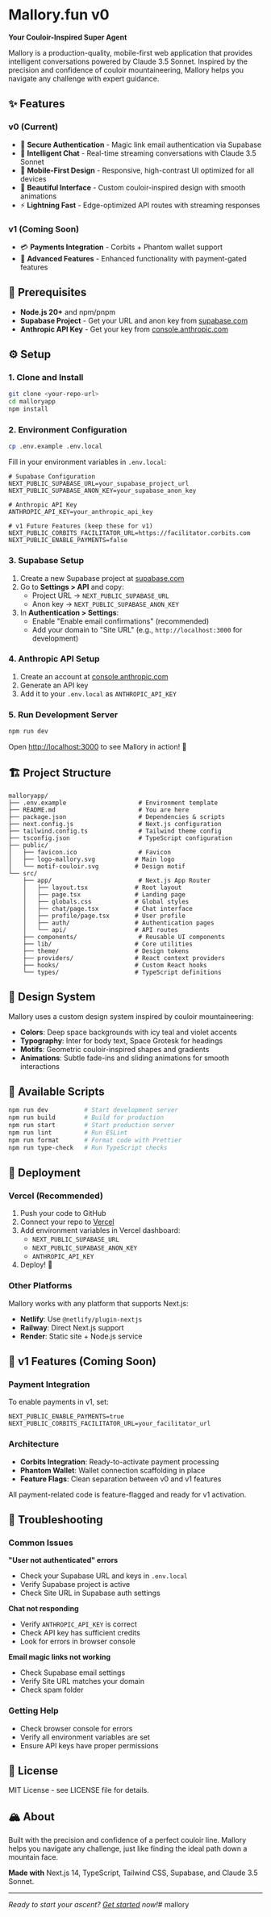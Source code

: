 # Mallory.fun v0

**Your Couloir-Inspired Super Agent**

Mallory is a production-quality, mobile-first web application that provides intelligent conversations powered by Claude 3.5 Sonnet. Inspired by the precision and confidence of couloir mountaineering, Mallory helps you navigate any challenge with expert guidance.

## ✨ Features

### v0 (Current)
- 🔐 **Secure Authentication** - Magic link email authentication via Supabase
- 💬 **Intelligent Chat** - Real-time streaming conversations with Claude 3.5 Sonnet
- 📱 **Mobile-First Design** - Responsive, high-contrast UI optimized for all devices
- 🎨 **Beautiful Interface** - Custom couloir-inspired design with smooth animations
- ⚡ **Lightning Fast** - Edge-optimized API routes with streaming responses

### v1 (Coming Soon)
- 💳 **Payments Integration** - Corbits + Phantom wallet support
- 🔗 **Advanced Features** - Enhanced functionality with payment-gated features

## 🚀 Prerequisites

- **Node.js 20+** and npm/pnpm
- **Supabase Project** - Get your URL and anon key from [supabase.com](https://supabase.com)
- **Anthropic API Key** - Get your key from [console.anthropic.com](https://console.anthropic.com)

## ⚙️ Setup

### 1. Clone and Install

```bash
git clone <your-repo-url>
cd malloryapp
npm install
```

### 2. Environment Configuration

```bash
cp .env.example .env.local
```

Fill in your environment variables in `.env.local`:

```env
# Supabase Configuration
NEXT_PUBLIC_SUPABASE_URL=your_supabase_project_url
NEXT_PUBLIC_SUPABASE_ANON_KEY=your_supabase_anon_key

# Anthropic API Key
ANTHROPIC_API_KEY=your_anthropic_api_key

# v1 Future Features (keep these for v1)
NEXT_PUBLIC_CORBITS_FACILITATOR_URL=https://facilitator.corbits.com
NEXT_PUBLIC_ENABLE_PAYMENTS=false
```

### 3. Supabase Setup

1. Create a new Supabase project at [supabase.com](https://supabase.com)
2. Go to **Settings > API** and copy:
   - Project URL → `NEXT_PUBLIC_SUPABASE_URL`
   - Anon key → `NEXT_PUBLIC_SUPABASE_ANON_KEY`
3. In **Authentication > Settings**:
   - Enable "Enable email confirmations" (recommended)
   - Add your domain to "Site URL" (e.g., `http://localhost:3000` for development)

### 4. Anthropic API Setup

1. Create an account at [console.anthropic.com](https://console.anthropic.com)
2. Generate an API key
3. Add it to your `.env.local` as `ANTHROPIC_API_KEY`

### 5. Run Development Server

```bash
npm run dev
```

Open [http://localhost:3000](http://localhost:3000) to see Mallory in action! 🎉

## 🏗️ Project Structure

```
malloryapp/
├── .env.example                    # Environment template
├── README.md                       # You are here
├── package.json                    # Dependencies & scripts
├── next.config.js                  # Next.js configuration
├── tailwind.config.ts              # Tailwind theme config
├── tsconfig.json                   # TypeScript configuration
├── public/
│   ├── favicon.ico                 # Favicon
│   ├── logo-mallory.svg           # Main logo
│   └── motif-couloir.svg          # Design motif
└── src/
    ├── app/                        # Next.js App Router
    │   ├── layout.tsx             # Root layout
    │   ├── page.tsx               # Landing page
    │   ├── globals.css            # Global styles
    │   ├── chat/page.tsx          # Chat interface
    │   ├── profile/page.tsx       # User profile
    │   ├── auth/                  # Authentication pages
    │   └── api/                   # API routes
    ├── components/                 # Reusable UI components
    ├── lib/                       # Core utilities
    ├── theme/                     # Design tokens
    ├── providers/                 # React context providers
    ├── hooks/                     # Custom React hooks
    └── types/                     # TypeScript definitions
```

## 🎨 Design System

Mallory uses a custom design system inspired by couloir mountaineering:

- **Colors**: Deep space backgrounds with icy teal and violet accents
- **Typography**: Inter for body text, Space Grotesk for headings
- **Motifs**: Geometric couloir-inspired shapes and gradients
- **Animations**: Subtle fade-ins and sliding animations for smooth interactions

## 🔧 Available Scripts

```bash
npm run dev          # Start development server
npm run build        # Build for production
npm run start        # Start production server
npm run lint         # Run ESLint
npm run format       # Format code with Prettier
npm run type-check   # Run TypeScript checks
```

## 🚀 Deployment

### Vercel (Recommended)

1. Push your code to GitHub
2. Connect your repo to [Vercel](https://vercel.com)
3. Add environment variables in Vercel dashboard:
   - `NEXT_PUBLIC_SUPABASE_URL`
   - `NEXT_PUBLIC_SUPABASE_ANON_KEY`
   - `ANTHROPIC_API_KEY`
4. Deploy! 🚀

### Other Platforms

Mallory works with any platform that supports Next.js:
- **Netlify**: Use `@netlify/plugin-nextjs`
- **Railway**: Direct Next.js support
- **Render**: Static site + Node.js service

## 🔮 v1 Features (Coming Soon)

### Payment Integration

To enable payments in v1, set:

```env
NEXT_PUBLIC_ENABLE_PAYMENTS=true
NEXT_PUBLIC_CORBITS_FACILITATOR_URL=your_facilitator_url
```

### Architecture

- **Corbits Integration**: Ready-to-activate payment processing
- **Phantom Wallet**: Wallet connection scaffolding in place
- **Feature Flags**: Clean separation between v0 and v1 features

All payment-related code is feature-flagged and ready for v1 activation.

## 🐛 Troubleshooting

### Common Issues

**"User not authenticated" errors**
- Check your Supabase URL and keys in `.env.local`
- Verify Supabase project is active
- Check Site URL in Supabase auth settings

**Chat not responding**
- Verify `ANTHROPIC_API_KEY` is correct
- Check API key has sufficient credits
- Look for errors in browser console

**Email magic links not working**
- Check Supabase email settings
- Verify Site URL matches your domain
- Check spam folder

### Getting Help

- Check browser console for errors
- Verify all environment variables are set
- Ensure API keys have proper permissions

## 📄 License

MIT License - see LICENSE file for details.

## 🏔️ About

Built with the precision and confidence of a perfect couloir line. Mallory helps you navigate any challenge, just like finding the ideal path down a mountain face.

**Made with** Next.js 14, TypeScript, Tailwind CSS, Supabase, and Claude 3.5 Sonnet.

---

*Ready to start your ascent? [Get started](#setup) now!*# mallory
